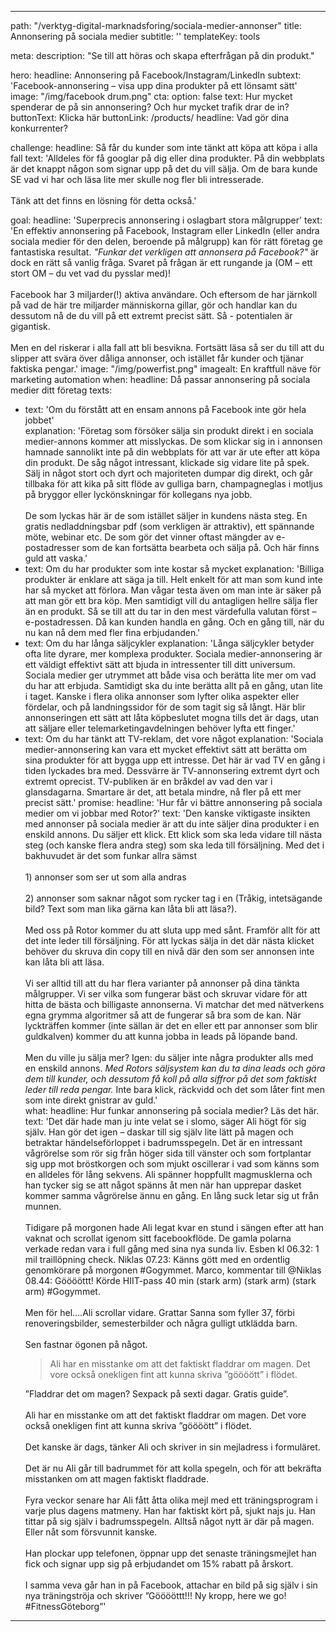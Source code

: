 ---

path: "/verktyg-digital-marknadsforing/sociala-medier-annonser"
title: Annonsering på sociala medier
subtitle: ''
templateKey: tools

meta: 
  description: "Se till att höras och skapa efterfrågan på din produkt."

hero:
  headline: Annonsering på Facebook/Instagram/LinkedIn
  subtext: 'Facebook-annonsering – visa upp dina produkter på ett lönsamt sätt'
  image: "/img/facebook drum.png"
  cta:
    option: false
    text: Hur mycket spenderar de på sin annonsering? Och hur mycket trafik drar de in?
    buttonText: Klicka här
    buttonLink: /products/
    headline: Vad gör dina konkurrenter?

challenge:
  headline: Så får du kunder som inte tänkt att köpa att köpa i alla fall
  text: 'Alldeles för få googlar på dig eller dina produkter. På din webbplats är det knappt någon som signar upp på det du vill sälja. Om de bara kunde SE vad vi har och läsa lite mer skulle nog fler bli intresserade. <br><br> Tänk att det finns en lösning för detta också.'

goal:
  headline: 'Superprecis annonsering i oslagbart stora målgrupper'
  text: 'En effektiv annonsering på Facebook, Instagram eller LinkedIn (eller andra sociala medier för den delen, beroende på målgrupp) kan för rätt företag ge fantastiska resultat. <em>"Funkar det verkligen att annonsera på Facebook?"</em> är dock en rätt så vanlig fråga. Svaret på frågan är ett rungande ja (OM – ett stort OM – du vet vad du pysslar med)! <br><br> 
  Facebook har 3 miljarder(!) aktiva användare. Och eftersom de har järnkoll på vad de här tre miljarder människorna gillar, gör och handlar kan du dessutom nå de du vill på ett extremt precist sätt. Så - potentialen är gigantisk. <br><br>
  Men en del riskerar i alla fall att bli besvikna. Fortsätt läsa så ser du till att du slipper att svära över dåliga annonser, och istället får kunder och tjänar faktiska pengar.'
  image: "/img/powerfist.png"
  imagealt: En kraftfull näve för marketing automation
when:
  headline: Då passar annonsering på sociala medier ditt företag
  texts:
  - text: 'Om du förstått att en ensam annons på Facebook inte gör hela jobbet'  
    explanation: 'Företag som försöker sälja sin produkt direkt i en sociala medier-annons kommer att misslyckas. De som klickar sig in i annonsen hamnade sannolikt inte på din webbplats för att var är ute efter att köpa din produkt. De såg något intressant, klickade sig vidare lite på spek. Sälj in något stort och dyrt och majoriteten dumpar dig direkt, och går tillbaka för att kika på sitt flöde av gulliga barn, champagneglas i motljus på bryggor eller lyckönskningar för kollegans nya jobb.<br><br>
     De som lyckas här är de som istället säljer in kundens nästa steg. En gratis nedladdningsbar pdf (som verkligen är attraktiv), ett spännande möte, webinar etc. De som gör det vinner oftast mängder av e-postadresser som de kan fortsätta bearbeta och sälja på. Och här finns guld att vaska.'
  - text: Om du har produkter som inte kostar så mycket
    explanation: 'Billiga produkter är enklare att säga ja till. Helt enkelt för att man som kund inte har så mycket att förlora. Man vågar testa även om man inte är säker på att man gör ett bra köp. Men samtidigt vill du antagligen hellre sälja fler än en produkt. Så se till att du tar in den mest värdefulla valutan först – e-postadressen. Då kan kunden handla en gång. Och en gång till, när du nu kan nå dem med fler fina erbjudanden.'
  - text: Om du har långa säljcykler
    explanation: 'Långa säljcykler betyder ofta lite dyrare, mer komplexa produkter. Sociala medier-annonsering är ett väldigt effektivt sätt att bjuda in intressenter till ditt universum. Sociala medier ger utrymmet att både visa och berätta lite mer om vad du har att erbjuda. Samtidigt ska du inte berätta allt på en gång, utan lite i taget. Kanske i flera olika annonser som lyfter olika aspekter eller fördelar, och på landningssidor för de som tagit sig så långt. Här blir annonseringen ett sätt att låta köpbeslutet mogna tills det är dags, utan att säljare eller telemarketingavdelningen behöver lyfta ett finger.'
  - text: Om du har tänkt att TV-reklam, det vore något
    explanation: 'Sociala medier-annonsering kan vara ett mycket effektivt sätt att berätta om sina produkter för att bygga upp ett intresse. Det här är vad TV en gång i tiden lyckades bra med. Dessvärre är TV-annonsering extremt dyrt och extremt oprecist. TV-publiken är en bråkdel av vad den var i glansdagarna. Smartare är det, att betala mindre, nå fler på ett mer precist sätt.'
promise:
  headline: 'Hur får vi bättre annonsering på sociala medier om vi jobbar med Rotor?'
  text: 'Den kanske viktigaste insikten med annonser på sociala medier är att du inte säljer dina produkter i en enskild annons. Du säljer ett klick. Ett klick som ska leda vidare till nästa steg (och kanske flera andra steg) som ska leda till försäljning. Med det i bakhuvudet är det som funkar allra sämst <br><br>1) annonser som ser ut som alla andras <br><br>2) annonser som saknar något som rycker tag i en (Tråkig, intetsägande bild? Text som man lika gärna kan låta bli att läsa?). <br><br> Med oss på Rotor kommer du att sluta upp med sånt. Framför allt för att det inte leder till försäljning. För att lyckas sälja in det där nästa klicket behöver du skruva din copy till en nivå där den som ser annonsen inte kan låta bli att läsa. <br><br>Vi ser alltid till att du har flera varianter på annonser på dina tänkta målgrupper. Vi ser vilka som fungerar bäst och skruvar vidare för att hitta de bästa och billigaste annonserna. Vi matchar det med nätverkens egna grymma algoritmer så att de fungerar så bra som de kan. När lyckträffen kommer (inte sällan är det en eller ett par annonser som blir guldkalven) kommer du att kunna jobba in leads på löpande band. <br><br> Men du ville ju sälja mer? Igen: du säljer inte några produkter alls med en enskild annons. <em>Med Rotors säljsystem kan du ta dina leads och göra dem till kunder, och dessutom få koll på alla siffror på det som faktiskt leder till reda pengar.</em> Inte bara klick, räckvidd och det som låter fint men som inte direkt gnistrar av guld.'   
what:
  headline: Hur funkar annonsering på sociala medier? Läs det här.
  text: 'Det där hade man ju inte velat se i slomo, säger Ali högt för sig själv. Han gör det igen – daskar till sig själv lite lätt på magen och betraktar händelseförloppet i badrumsspegeln. Det är en intressant vågrörelse som rör sig från höger sida till vänster och som fortplantar sig upp mot bröstkorgen och som mjukt oscillerar i vad som känns som en alldeles för lång sekvens. Ali spänner hoppfullt magmusklerna och han tycker sig se att något spänns åt men när han upprepar dasket kommer samma vågrörelse ännu en gång. En lång suck letar sig ut från munnen.<br><br>Tidigare på morgonen hade Ali legat kvar en stund i sängen efter att han vaknat och scrollat igenom sitt facebookflöde. De gamla polarna verkade redan vara i full gång med sina nya sunda liv. Esben kl 06.32: 1 mil traillöpning check. Niklas 07.23:  Känns gött med en ordentlig genomkörare på morgonen #Gogymmet. Marco, kommentar till @Niklas 08.44: Gööööttt! Körde HIIT-pass 40 min (stark arm) (stark arm) (stark arm) #Gogymmet. <br><br>Men för hel….Ali scrollar vidare. Grattar Sanna som fyller 37, förbi renoveringsbilder, semesterbilder och några gulligt utklädda barn. <br><br>Sen fastnar ögonen på något.<blockquote>Ali har en misstanke om att det faktiskt fladdrar om magen. Det vore också onekligen fint att kunna skriva ”göööött” i flödet. </blockquote>”Fladdrar det om magen? Sexpack på sexti dagar. Gratis guide”.<br><br>Ali har en misstanke om att det faktiskt fladdrar om magen. Det vore också onekligen fint att kunna skriva ”göööött” i flödet. <br><br>Det kanske är dags, tänker Ali och skriver in sin mejladress i formuläret.<br><br>Det är nu Ali går till badrummet för att kolla spegeln, och för att bekräfta misstanken om att magen faktiskt fladdrade. <br><br>Fyra veckor senare har Ali fått åtta olika mejl med ett träningsprogram i varje plus dagens matmeny. Han har faktiskt kört på, sjukt najs ju. Han tittar på sig själv i badrumsspegeln. Alltså något nytt är där på magen. Eller nåt som försvunnit kanske. <br><br>Han plockar upp telefonen, öppnar upp det senaste träningsmejlet han fick och signar upp sig på erbjudandet om 15% rabatt på årskort.<br><br>I samma veva går han in på Facebook, attachar en bild på sig själv i sin nya träningströja och skriver ”Gööööttt!!! Ny kropp, here we go! #FitnessGöteborg”'

---